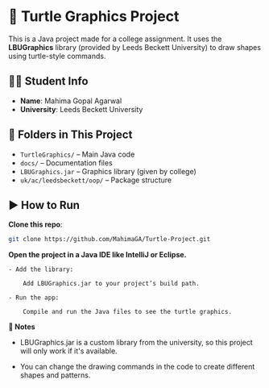 # 🐢 Turtle Graphics Project

This is a Java project made for a college assignment. It uses the **LBUGraphics** library (provided by Leeds Beckett University) to draw shapes using turtle-style commands.

## 👩‍🎓 Student Info

- **Name**: Mahima Gopal Agarwal  
- **University**: Leeds Beckett University

## 📁 Folders in This Project

- `TurtleGraphics/` – Main Java code  
- `docs/` – Documentation files  
- `LBUGraphics.jar` – Graphics library (given by college)  
- `uk/ac/leedsbeckett/oop/` – Package structure

## ▶️ How to Run

**Clone this repo**:
   ```bash
   git clone https://github.com/MahimaGA/Turtle-Project.git
  ```

**Open the project in a Java IDE like IntelliJ or Eclipse.**

    - Add the library:

        Add LBUGraphics.jar to your project’s build path.

    - Run the app:

        Compile and run the Java files to see the turtle graphics.

**📝 Notes**

- LBUGraphics.jar is a custom library from the university, so this project will only work if it's available.

- You can change the drawing commands in the code to create different shapes and patterns.
